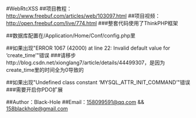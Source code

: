 #WebRtcXSS
##项目教程：http://www.freebuf.com/articles/web/103097.html
##项目视频：http://open.freebuf.com/live/774.html
###整套代码使用了ThinkPHP框架

##数据库配置在/Application/Home/Conf/config.php里

##如果出现"ERROR 1067 (42000) at line 22: Invalid default value for ‘create_time’"错误
###请移步http://blog.csdn.net/xionglang7/article/details/44499307，是因为create_time里的时间全为0导致的

##如果出现"Undefined class constant ‘MYSQL_ATTR_INIT_COMMAND’"错误
###需要开启你PDO扩展

##Author：Black-Hole
##Email：158099591@qq.com && 158blackhole@gmail.com